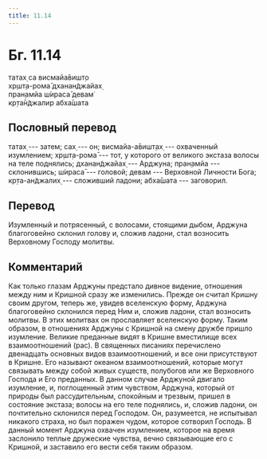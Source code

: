 ```yaml
---
title: 11.14
---
```


# Бг. 11.14
татах̣ са висмайа̄вишт̣о<br/>
хр̣шт̣а-рома̄ дханан̃джайах̣<br/>
пран̣амйа ш́ираса̄ девам̇<br/>
кр̣та̄н̃джалир абха̄шата
## Пословный перевод

татах̣ --- затем; сах̣ --- он; висмайа-а̄вишт̣ах̣ --- охваченный изумлением;
хр̣шт̣а-рома̄ --- тот, у которого от великого экстаза волосы на теле
поднялись; дханан̃джайах̣ --- Арджуна; пран̣амйа --- склонившись; ш́ираса̄
--- головой; девам --- Верховной Личности Бога; кр̣та-ан̃джалих̣ ---
сложивший ладони; абха̄шата --- заговорил.

## Перевод

Изумленный и потрясенный, с волосами, стоящими дыбом, Арджуна
благоговейно склонил голову и, сложив ладони, стал возносить Верховному
Господу молитвы.

## Комментарий

Как только глазам Арджуны предстало дивное видение, отношения между ним
и Кришной сразу же изменились. Прежде он считал Кришну своим другом,
теперь же, увидев вселенскую форму, Арджуна благоговейно склонился перед
Ним и, сложив ладони, стал возносить молитвы. В этих молитвах он
прославляет вселенскую форму. Таким образом, в отношениях Арджуны с
Кришной на смену дружбе пришло изумление. Великие преданные видят в
Кришне вместилище всех взаимоотношений (рас). В священных писаниях
перечислено двенадцать основных видов взаимоотношений, и все они
присутствуют в Кришне. Его называют океаном взаимоотношений, которые
могут связывать между собой живых существ, полубогов или же Верховного
Господа и Его преданных. В данном случае Арджуной двигало изумление, и,
поглощенный этим чувством, Арджуна, который от природы был
рассудительным, спокойным и трезвым, пришел в состояние экстаза; волосы
на его теле поднялись, и, сложив ладони, он почтительно склонился перед
Господом. Он, разумеется, не испытывал никакого страха, но был поражен
чудом, которое сотворил Господь. В данный момент Арджуна охвачен
изумлением, которое на время заслонило теплые дружеские чувства, вечно
связывающие его с Кришной, и заставило его вести себя таким образом.
